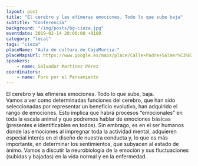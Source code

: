```yaml
---
layout: post
title: "El cerebro y las efímeras emociones. Todo lo que sube baja"
subtitle: "Conferencia"
background: "/img/posts/bg-cieza.jpg"
eventdate: 2019-02-14 20:00:00 +0100
category: "local"
tags: "cieza"
placeName: "Aula de cultura de CajaMurcia."
placeMapsUrl: https://www.google.es/maps/place/Calle+Padre+Salmer%C3%B3n,+2,+30530+Cieza,+Murcia/@38.2412149,-1.4306147,15z/data=!4m5!3m4!1s0xd646c3c3493ef79:0x2bf132d4e5a7343d!8m2!3d38.2382618!4d-1.4213885?hl=en
speakers:
    - name: Salvador Martínez Pérez
coordinators:
    - name: Foro por el Pensamiento
---
```


El cerebro y las efímeras emociones. Todo lo que sube, baja.  
Vamos a ver como determinadas funciones del cerebro, que han sido seleccionadas por representar un beneficio evolutivo, han adquirido el rango de emociones. Esto implica que habrá procesos “emocionales” en toda la escala animal y que podremos hablar de emociones básicas (presentes e identificables en todos). Sin embrago, es en el ser humanos donde las emociones al impregnar toda la actividad mental, adquieren especial interés en el diseño de nuestra conducta y, lo que es más importante, en determinar los sentimientos, que subyacen al estado de ánimo. Vamos a discutir la neurobiología de la emoción y sus fluctuaciones (subidas y bajadas) en la vida normal y en la enfermedad.
